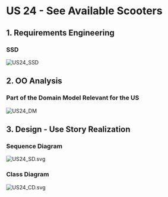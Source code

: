 # US 24 - See Available Scooters

## 1. Requirements Engineering

### SSD
![US24_SSD](US24_SSD.svg)

## 2. OO Analysis

### Part of the Domain Model Relevant for the US

![US24_DM](US24_DM.svg)

## 3. Design - Use Story Realization

###	Sequence Diagram

![US24_SD.svg](US24_SD.svg)


###	Class Diagram

![US24_CD.svg](US24_CD.svg)
